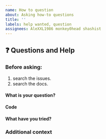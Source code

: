 ```yaml
---
name: How to question
about: Asking how-to questions
title: ''
labels: help wanted, question
assignees: AleXXL1986 monkey0head shashist
---
```


## ❓ Questions and Help

### Before asking:   
1. search the issues.   
2. search the docs.    


#### What is your question?


#### Code
<!-- Please paste a code snippet if your question requires it! -->   


#### What have you tried?


### Additional context
<!-- Add any other context about the problem here. -->
